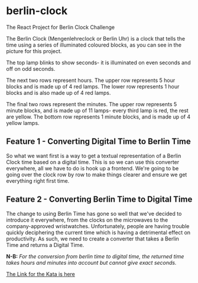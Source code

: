 # berlin-clock

The React Project for Berlin Clock Challenge

The Berlin Clock (Mengenlehreclock or Berlin Uhr) is a clock that tells the time using a series of illuminated coloured blocks, as you can see in the picture for this project.

The top lamp blinks to show seconds- it is illuminated on even seconds and off on odd seconds.

The next two rows represent hours. The upper row represents 5 hour blocks and is made up of 4 red lamps. The lower row represents 1 hour blocks and is also made up of 4 red lamps.

The final two rows represent the minutes. The upper row represents 5 minute blocks, and is made up of 11 lamps- every third lamp is red, the rest are yellow. The bottom row represents 1 minute blocks, and is made up of 4 yellow lamps.

## Feature 1 - Converting Digital Time to Berlin Time

So what we want first is a way to get a textual representation of a Berlin Clock time based on a digital time. This is so we can use this converter everywhere, all we have to do is hook up a frontend. We're going to be going over the clock row by row to make things clearer and ensure we get everything right first time.

## Feature 2 - Converting Berlin Time to Digital Time

The change to using Berlin Time has gone so well that we've decided to introduce it everywhere, from the clocks on the microwaves to the company-approved wristwatches. Unfortunately, people are having trouble quickly deciphering the current time which is having a detrimental effect on productivity. As such, we need to create a converter that takes a Berlin Time and returns a Digital Time.

**N-B:** *For the conversion from berlin time to digital time, the returned time takes hours and minutes into account but cannot give exact seconds.*

[The Link for the Kata is here](https://agilekatas.co.uk/katas/BerlinClock-Kata)
